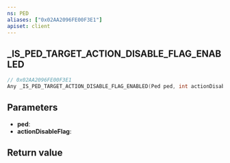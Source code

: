 ```yaml
---
ns: PED
aliases: ["0x02AA2096FE00F3E1"]
apiset: client
---
```

## _IS_PED_TARGET_ACTION_DISABLE_FLAG_ENABLED

```c
// 0x02AA2096FE00F3E1
Any _IS_PED_TARGET_ACTION_DISABLE_FLAG_ENABLED(Ped ped, int actionDisableFlag);
```


## Parameters
* **ped**:
* **actionDisableFlag**:

## Return value